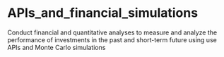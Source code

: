 # APIs_and_financial_simulations
Conduct financial and quantitative analyses to measure and analyze the performance of investments in the past and short-term future using use APIs and Monte Carlo simulations
